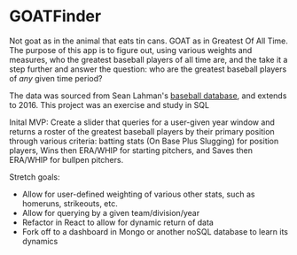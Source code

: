 # GOATFinder
Not goat as in the animal that eats tin cans. GOAT as in Greatest Of All Time. 
The purpose of this app is to figure out, using various weights and measures, who the greatest baseball players of all time are, and the take it a step further and answer the question: who are the greatest baseball players of <i>any</i> given time period?

The data was sourced from Sean Lahman's <a href="http://www.seanlahman.com/baseball-archive/statistics/">baseball database</a>, and extends to 2016. This project was an exercise and study in SQL

Inital MVP: Create a slider that queries for a user-given year window and returns a roster of the greatest baseball players by their primary position through various criteria: batting stats (On Base Plus Slugging) for position players, Wins then ERA/WHIP for starting pitchers, and Saves then ERA/WHIP for bullpen pitchers.

Stretch goals: 
<ul>
  <li>Allow for user-defined weighting of various other stats, such as homeruns, strikeouts, etc.</li>
  <li>Allow for querying by a given team/division/year</li>
  <li>Refactor in React to allow for dynamic return of data</li>
  <li>Fork off to a dashboard in Mongo or another noSQL database to learn its dynamics</li>
</ul>


